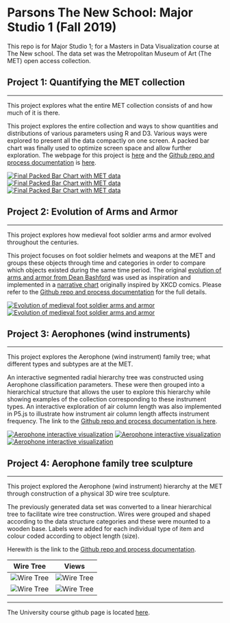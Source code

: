 # Parsons The New School: Major Studio 1 (Fall 2019)


This repo is for Major Studio 1; for a Masters in Data Visualization course at The New school.
The data set was the Metropolitan Museum of Art (The MET) open access collection.



## Project 1: Quantifying the MET collection
--------------------------------------------

This project explores what the entire MET collection consists of and how much of it is there.

This project explores the entire collection and ways to show quantities and
distributions of various parameters using R and D3. Various ways were explored
to present all the data compactly on one screen. A packed bar chart was finally
used to optimize screen space and allow further exploration.
The webpage for this project is [here](http://htmlpreview.github.io/?https://github.com/acdreyer/PGDV5200_MajorStudio1/blob/master/Project_Quantitative/index.html)
and the [Github repo and process documentation](https://github.com/acdreyer/PGDV5200_MajorStudio1/tree/master/Project_Quantitative)
is [here](https://github.com/acdreyer/PGDV5200_MajorStudio1/tree/master/Project_Quantitative).

[![Final Packed Bar Chart with MET data](./Project_Quantitative/Images/screencapture_1.PNG)](http://htmlpreview.github.io/?https://github.com/acdreyer/PGDV5200_MajorStudio1/blob/master/Project_Quantitative/index.html)
[![Final Packed Bar Chart with MET data](./Project_Quantitative/Images/screencapture_3.PNG)](http://htmlpreview.github.io/?https://github.com/acdreyer/PGDV5200_MajorStudio1/blob/master/Project_Quantitative/index.html)
[![Final Packed Bar Chart with MET data](./Project_Quantitative/Images/screencapture_6.PNG)](http://htmlpreview.github.io/?https://github.com/acdreyer/PGDV5200_MajorStudio1/blob/master/Project_Quantitative/index.html)



## Project 2: Evolution of Arms and Armor
--------------------------------------------

This project explores how medieval foot soldier arms and armor evolved throughout the centuries.

This project focuses on foot soldier helmets and weapons at the MET and groups
these objects through time and categories in order to compare which objects
existed during the same time period. The original [evolution of arms and armor
from Dean Bashford](https://htmlpreview.github.io/?https://raw.githubusercontent.com/acdreyer/PGDV5200_MajorStudio1/master/Project_Qualitative/DeanBashFord.html)
 was used as inspiration and implemented in a [narrative chart](https://source.opennews.org/articles/automating-xkcd-style-narrative-charts/) originally inspired by XKCD comics.
 Please refer to the [Github repo and process documentation](https://github.com/acdreyer/PGDV5200_MajorStudio1/tree/master/Project_Qualitative)
 for the full details.

[![Evolution of medieval foot soldier arms and armor](./Project_Qualitative/images/FinalQualViz.PNG)](https://htmlpreview.github.io/?https://github.com/acdreyer/PGDV5200_MajorStudio1/blob/master/Project_Qualitative/index.html)
[![Evolution of medieval foot soldier arms and armor](./Project_Qualitative/images/BasfordDean_page.PNG)](https://htmlpreview.github.io/?https://raw.githubusercontent.com/acdreyer/PGDV5200_MajorStudio1/master/Project_Qualitative/DeanBashFord.html)



## Project 3: Aerophones (wind instruments)
--------------------------------------------

This project explores the Aerophone (wind instrument) family tree; what different types and subtypes
are at the MET.

An interactive segmented radial hierarchy tree was constructed using Aerophone classification
parameters. These were then grouped into a hierarchical structure that allows the user to 
explore this hierarchy while showing examples of the collection corresponding to these instrument types.
An interactive exploration of air column length was also implemented in P5.js to illustrate how 
instrument air column length affects instrument frequency.
The link to the [Github repo and process documentation is here](https://github.com/acdreyer/PGDV5200_MajorStudio1/tree/master/Project_Interactive).

[![Aerophone interactive visualization](./Project_Interactive/images/interactive_3.PNG)](http://www.antimurphy.com/dataviz/)
[![Aerophone interactive visualization](./Project_Interactive/images/interactive_3a.PNG)](http://www.antimurphy.com/dataviz/)
[![Aerophone interactive visualization](./Project_Interactive/images/interactive_5b.PNG)](http://www.antimurphy.com/dataviz/)



## Project 4: Aerophone family tree sculpture
--------------------------------------------

This project explored the Aerophone (wind instrument) hierarchy at the MET through construction of
a physical 3D wire tree sculpture.

The previously generated data set was converted to a linear hierarchical tree to facilitate wire tree
construction. Wires were grouped and shaped according to the data structure categories and these
were mounted to a wooden base. Labels were added for each individual type of item and colour coded
according to object length (size).

Herewith is the link to the [Github repo and process documentation](https://github.com/acdreyer/PGDV5200_MajorStudio1/tree/master/Project_NewContexts).

Wire Tree            |  Views
:-------------------------:|:-------------------------:
![Wire Tree](./Project_NewContexts/images/tree_6.jpg)|![Wire Tree](./Project_NewContexts/images/tree_small.gif)
![Wire Tree](./Project_NewContexts/images/tree_2.jpg)|![Wire Tree](./Project_NewContexts/images/tree_4.jpg)





------------------------------
The University course github page is located [here](https://github.com/anbnyc/major-studio-1-fa19).